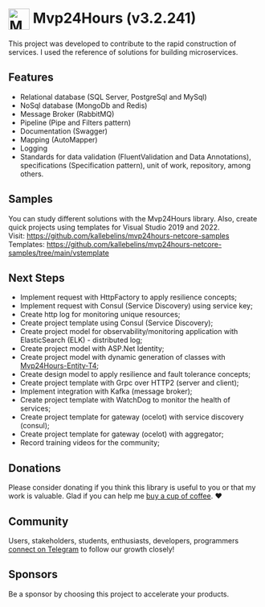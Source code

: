 # <img  style="vertical-align:middle" width="42" height="42" src="/_media/icon.png" alt="Mvp24Hours" /> Mvp24Hours (v3.2.241)


This project was developed to contribute to the rapid construction of services. I used the reference of solutions for building microservices.

## Features
* Relational database (SQL Server, PostgreSql and MySql)
* NoSql database (MongoDb and Redis)
* Message Broker (RabbitMQ)
* Pipeline (Pipe and Filters pattern)
* Documentation (Swagger)
* Mapping (AutoMapper)
* Logging
* Standards for data validation (FluentValidation and Data Annotations), specifications (Specification pattern), unit of work, repository, among others.

## Samples
You can study different solutions with the Mvp24Hours library. Also, create quick projects using templates for Visual Studio 2019 and 2022.
<br>Visit: https://github.com/kallebelins/mvp24hours-netcore-samples
<br>Templates: https://github.com/kallebelins/mvp24hours-netcore-samples/tree/main/vstemplate

## Next Steps

* Implement request with HttpFactory to apply resilience concepts;
* Implement request with Consul (Service Discovery) using service key;
* Create http log for monitoring unique resources;
* Create project template using Consul (Service Discovery);
* Create project model for observability/monitoring application with ElasticSearch (ELK) - distributed log;
* Create project model with ASP.Net Identity;
* Create project model with dynamic generation of classes with [Mvp24Hours-Entity-T4](https://github.com/kallebelins/mvp24hours-entity-t4);
* Create design model to apply resilience and fault tolerance concepts;
* Create project template with Grpc over HTTP2 (server and client);
* Implement integration with Kafka (message broker);
* Create project template with WatchDog to monitor the health of services;
* Create project template for gateway (ocelot) with service discovery (consul);
* Create project template for gateway (ocelot) with aggregator;
* Record training videos for the community;

## Donations
Please consider donating if you think this library is useful to you or that my work is valuable. Glad if you can help me [buy a cup of coffee](https://www.paypal.com/donate/?hosted_button_id=EKA2L256GJVQC). :heart:

## Community
Users, stakeholders, students, enthusiasts, developers, programmers [connect on Telegram](https://t.me/+6_sL0y2TE-ZkMmZh) to follow our growth closely!

## Sponsors
Be a sponsor by choosing this project to accelerate your products.